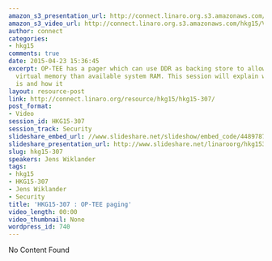 ```yaml
---
amazon_s3_presentation_url: http://connect.linaro.org.s3.amazonaws.com/hkg15/Videos/02-11-Wednesday/HKG15-307.pdf
amazon_s3_video_url: http://connect.linaro.org.s3.amazonaws.com/hkg15/Videos/02-11-Wednesday/HKG15-307+OP-TEE+paging.mp4
author: connect
categories:
- hkg15
comments: true
date: 2015-04-23 15:36:45
excerpt: OP-TEE has a pager which can use DDR as backing store to allow usage of more
  virtual memory than available system RAM. This session will explain what the pager
  is and how it
layout: resource-post
link: http://connect.linaro.org/resource/hkg15/hkg15-307/
post_format:
- Video
session_id: HKG15-307
session_track: Security
slideshare_embed_url: //www.slideshare.net/slideshow/embed_code/44897879
slideshare_presentation_url: http://www.slideshare.net/linaroorg/hkg15307-optee-paging
slug: hkg15-307
speakers: Jens Wiklander
tags:
- hkg15
- HKG15-307
- Jens Wiklander
- Security
title: 'HKG15-307 : OP-TEE paging'
video_length: 00:00
video_thumbnail: None
wordpress_id: 740
---
```


No Content Found
